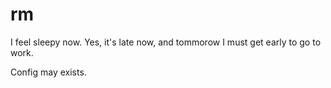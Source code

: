 # rm
I feel sleepy now.
Yes, it's late now, and tommorow I must get early to go to work.

Config may exists.

